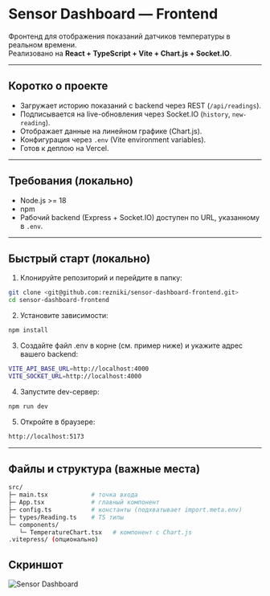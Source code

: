 # Sensor Dashboard — Frontend

Фронтенд для отображения показаний датчиков температуры в реальном времени.  
Реализовано на **React + TypeScript + Vite + Chart.js + Socket.IO**.

---

## Коротко о проекте

- Загружает историю показаний с backend через REST (`/api/readings`).
- Подписывается на live-обновления через Socket.IO (`history`, `new-reading`).
- Отображает данные на линейном графике (Chart.js).
- Конфигурация через `.env` (Vite environment variables).
- Готов к деплою на Vercel.

---

## Требования (локально)

- Node.js >= 18
- npm
- Рабочий backend (Express + Socket.IO) доступен по URL, указанному в `.env`.

---

## Быстрый старт (локально)

1. Клонируйте репозиторий и перейдите в папку:
```bash
git clone <git@github.com:rezniki/sensor-dashboard-frontend.git>
cd sensor-dashboard-frontend
```

2. Установите зависимости:
```bash
npm install
```

3. Создайте файл .env в корне (см. пример ниже) и укажите адрес вашего backend:
```bash
VITE_API_BASE_URL=http://localhost:4000
VITE_SOCKET_URL=http://localhost:4000
```

4. Запустите dev-сервер:
```bash
npm run dev
```

5. Откройте в браузере:
```bash
http://localhost:5173
```

---

## Файлы и структура (важные места)
```bash
src/
├─ main.tsx            # точка входа
├─ App.tsx             # главный компонент
├─ config.ts           # константы (подхватывает import.meta.env)
├─ types/Reading.ts    # TS типы
└─ components/
   └─ TemperatureChart.tsx   # компонент с Chart.js
.vitepress/ (опционально)
```

## Скриншот

![Sensor Dashboard](https://github.com/user-attachments/assets/c67f35f5-dcdc-424a-bff5-4dc9b1e3f940)

